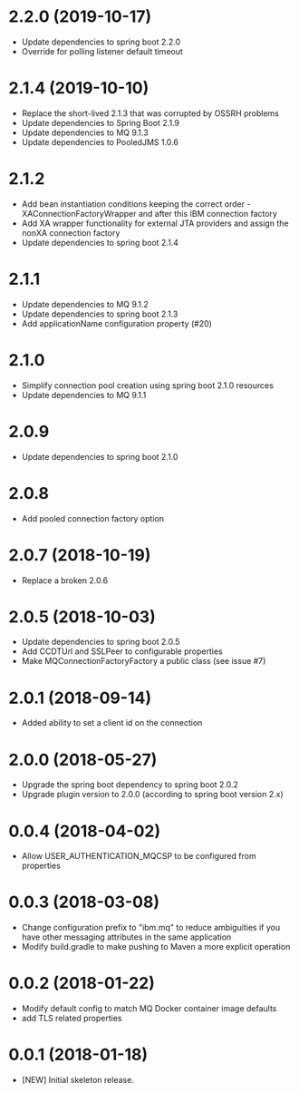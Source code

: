 # 2.2.0 (2019-10-17)
- Update dependencies to spring boot 2.2.0
- Override for polling listener default timeout

# 2.1.4 (2019-10-10)
- Replace the short-lived 2.1.3 that was corrupted by OSSRH problems
- Update dependencies to Spring Boot 2.1.9
- Update dependencies to MQ 9.1.3
- Update dependencies to PooledJMS 1.0.6

# 2.1.2
- Add bean instantiation conditions keeping the correct order - XAConnectionFactoryWrapper and after this IBM connection factory
- Add XA wrapper functionality for external JTA providers and assign the nonXA connection factory
- Update dependencies to spring boot 2.1.4

# 2.1.1
- Update dependencies to MQ 9.1.2
- Update dependencies to spring boot 2.1.3
- Add applicationName configuration property (#20)

# 2.1.0
- Simplify connection pool creation using spring boot 2.1.0 resources
- Update dependencies to MQ 9.1.1

# 2.0.9
- Update dependencies to spring boot 2.1.0

# 2.0.8
- Add pooled connection factory option

# 2.0.7 (2018-10-19)
- Replace a broken 2.0.6

# 2.0.5 (2018-10-03)
- Update dependencies to spring boot 2.0.5
- Add CCDTUrl and SSLPeer to configurable properties
- Make MQConnectionFactoryFactory a public class (see issue #7)

# 2.0.1 (2018-09-14)
- Added ability to set a client id on the connection

# 2.0.0 (2018-05-27)
- Upgrade the spring boot dependency to spring boot 2.0.2
- Upgrade plugin version to 2.0.0 (according to spring boot version 2.x)

# 0.0.4 (2018-04-02)
- Allow USER_AUTHENTICATION_MQCSP to be configured from properties

# 0.0.3 (2018-03-08)
- Change configuration prefix to "ibm.mq" to reduce ambiguities if you have other messaging attributes in the same application
- Modify build.gradle to make pushing to Maven a more explicit operation

# 0.0.2 (2018-01-22)
- Modify default config to match MQ Docker container image defaults
- add TLS related properties

# 0.0.1 (2018-01-18)
- [NEW] Initial skeleton release.
